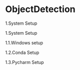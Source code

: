 # ObjectDetection

1.System Setup



1.System Setup

  1.1.Windows setup
  
  1.2.Conda Setup
  
  1.3.Pycharm Setup


